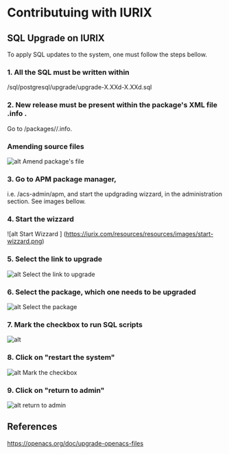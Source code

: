 # Contributuing with IURIX
## SQL Upgrade on IURIX

To apply SQL updates to the system, one must follow the steps bellow.

### 1. All the SQL must be written within 
<package-name>/sql/postgresql/upgrade/upgrade-X.XXd-X.XXd.sql
  
### 2. New release must be present within the package's XML file .info . 
Go to /packages/<pkg-name>/<pkg-name>.info.

### Amending source files
![alt Amend package's file](https://www.iurix.com/resources/images/amending-sourcefiles.png)


### 3. Go to APM package manager, 
i.e. /acs-admin/apm, and start the updgrading wizzard, in the administration section. See images bellow.

### 4. Start the wizzard
![alt Start Wizzard ] (https://iurix.com/resources/resources/images/start-wizzard.png)

### 5. Select the link to upgrade
![alt Select the link to upgrade](https://iurix.com/resources/resources/images/select-upgrade.png)

### 6. Select the package, which one needs to be upgraded
![alt Select the package](https://iurix.com/resources/resources/images/select-package.png)

### 7. Mark the checkbox to run SQL scripts 
![alt ](https://iurix.com/resources/resources/images/select-SQL-script.png)

### 8. Click on "restart the system"
![alt Mark the checkbox](https://iurix.com/resources/resources/images/restarting-system.png )

### 9. Click on "return to admin"
![alt return to admin](https://iurix.com/resources/resources/images/return-admin.png )


## References
https://openacs.org/doc/upgrade-openacs-files
